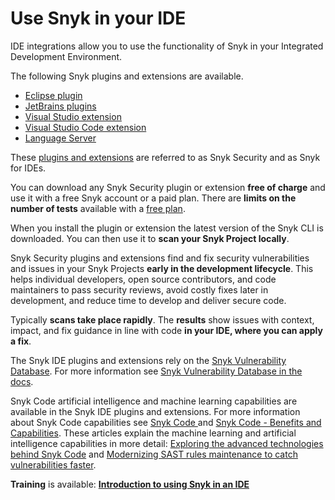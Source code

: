 # Use Snyk in your IDE

IDE integrations allow you to use the functionality of Snyk in your Integrated Development Environment.

The following Snyk plugins and extensions are available.

* [Eclipse plugin](eclipse-plugin/)
* [JetBrains plugins](jetbrains-plugins/)
* [Visual Studio extension](visual-studio-extension/)
* [Visual Studio Code extension](visual-studio-code-extension/)
* [Language Server](language-server.md)

These [plugins and extensions](https://snyk.io/ide-plugins/) are referred to as Snyk Security and as Snyk for IDEs.

You can download any Snyk Security plugin or extension **free of charge** and use it with a free Snyk account or a paid plan. There are **limits on the number of tests** available with a [free plan](https://snyk.io/plans/).

When you install the plugin or extension the latest version of the Snyk CLI is downloaded. You can then use it to **scan your Snyk Project locally**.

Snyk Security plugins and extensions find and fix security vulnerabilities and issues in your Snyk Projects **early in the development lifecycle**. This helps individual developers, open source contributors, and code maintainers to pass security reviews, avoid costly fixes later in development, and reduce time to develop and deliver secure code.

Typically **scans take place rapidly**. The **results** show issues with context, impact, and fix guidance in line with code **in your IDE, where you can apply a fix**.

The Snyk IDE plugins and extensions rely on the [Snyk Vulnerability Database](https://security.snyk.io/). For more information see [Snyk Vulnerability Database in the docs](https://docs.snyk.io/introducing-snyk/snyks-core-concepts/getting-started-snyk-intel-vuln-db-access?q=snyk+vulnerability+database).

Snyk Code artificial intelligence and machine learning capabilities are available in the Snyk IDE plugins and extensions. For more information about Snyk Code capabilities see [Snyk Code ](../products/snyk-code/)and [Snyk Code - Benefits and Capabilities](../products/snyk-code/introducing-snyk-code/use-cases.md). These articles explain the machine learning and artificial intelligence capabilities in more detail: [Exploring the advanced technologies behind Snyk Code](https://snyk.io/blog/advanced-technologies-behind-snyk-code/) and [Modernizing SAST rules maintenance to catch vulnerabilities faster](https://snyk.io/blog/modernizing-sast-rules-maintenance-catch-vulnerabilities-faster/).

**Training** is available: [**Introduction to using Snyk in an IDE**](https://training.snyk.io/courses/introduction-to-using-snyk-in-an-ide)
